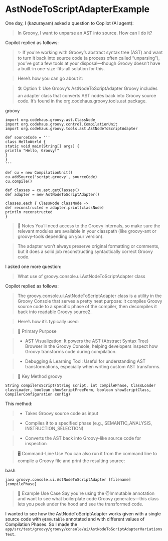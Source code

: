 # AstNodeToScriptAdapterExample

One day, I (kazurayam) asked a question to Copilot (AI agent):

>In Groovy, I want to unparse an AST into source. How can I do it?

Copilot replied as follows:

>✨ If you're working with Groovy’s abstract syntax tree (AST) and want to turn it back into source code (a process often called “unparsing”), you’ve got a few tools at your disposal—though Groovy doesn’t have a built-in one-size-fits-all solution for this.

>Here’s how you can go about it:

>🛠 Option 1: Use Groovy’s AstNodeToScriptAdapter
Groovy includes an adapter class that converts AST nodes back into Groovy source code. It’s found in the org.codehaus.groovy.tools.ast package.

groovy
```
import org.codehaus.groovy.ast.ClassNode
import org.codehaus.groovy.control.CompilationUnit
import org.codehaus.groovy.tools.ast.AstNodeToScriptAdapter

def sourceCode = '''
class HelloWorld {
static void main(String[] args) {
println "Hello, Groovy!"
}
}
'''

def cu = new CompilationUnit()
cu.addSource('script.groovy', sourceCode)
cu.compile()

def classes = cu.ast.getClasses()
def adapter = new AstNodeToScriptAdapter()

classes.each { ClassNode classNode ->
def reconstructed = adapter.print(classNode)
println reconstructed
}
```

>🧩 Notes
You’ll need access to the Groovy internals, so make sure the relevant modules are available in your classpath (like groovy-ant or groovy-tools depending on your version).

>The adapter won’t always preserve original formatting or comments, but it does a solid job reconstructing syntactically correct Groovy code.

I asked one more question:

>What use of groovy.console.ui.AstNodeToScriptAdapter class

Copilot replied as follows:

>The groovy.console.ui.AstNodeToScriptAdapter class is a utility in the Groovy Console that serves a pretty neat purpose: it compiles Groovy source code to a specific phase of the compiler, then decompiles it back into readable Groovy source2.

>Here’s how it’s typically used:

>🧠 Primary Purpose

>- AST Visualization: It powers the AST (Abstract Syntax Tree) Browser in the Groovy Console, helping developers inspect how Groovy transforms code during compilation.

>- Debugging & Learning Tool: Useful for understanding AST transformations, especially when writing custom AST transforms.

>🔧 Key Method
groovy
```
String compileToScript(String script, int compilePhase, ClassLoader classLoader, boolean showScriptFreeForm, boolean showScriptClass, CompilerConfiguration config)
```

This method:

>- Takes Groovy source code as input

>- Compiles it to a specified phase (e.g., SEMANTIC_ANALYSIS, INSTRUCTION_SELECTION)

>- Converts the AST back into Groovy-like source code for inspection

>🖥️ Command-Line Use
You can also run it from the command line to compile a Groovy file and print the resulting source:

bash
```
java groovy.console.ui.AstNodeToScriptAdapter [filename] [compilePhase]
```


>🧪 Example Use Case
Say you're using the @Immutable annotation and want to see what boilerplate code Groovy generates—this class lets you peek under the hood and see the transformed code.

I wanted to see how the AstNodeToScriptAdapter works given with a single source code with `@Immutable` annotated and with different values of Compilation Phases. So I made the `app/src/test/groovy/groovy/console/ui/AstNodeToScriptAdapterVariationsTest`.
